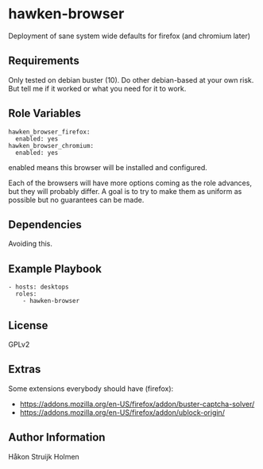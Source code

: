 # hawken-browser

Deployment of sane system wide defaults for firefox (and chromium later)

## Requirements

Only tested on debian buster (10). Do other debian-based at your own risk.
But tell me if it worked or what you need for it to work.

## Role Variables

```
hawken_browser_firefox:
  enabled: yes
hawken_browser_chromium:
  enabled: yes
```

enabled means this browser will be installed and configured.

Each of the browsers will have more options coming as the role advances, but
they will probably differ. A goal is to try to make them as uniform as possible
but no guarantees can be made.

## Dependencies

Avoiding this.

## Example Playbook

```
- hosts: desktops
  roles:
    - hawken-browser
```

## License

GPLv2

## Extras

Some extensions everybody should have (firefox):

* https://addons.mozilla.org/en-US/firefox/addon/buster-captcha-solver/
* https://addons.mozilla.org/en-US/firefox/addon/ublock-origin/

## Author Information

Håkon Struijk Holmen
